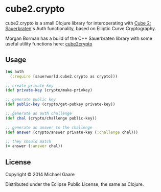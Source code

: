 # cube2.crypto

cube2.crypto is a small Clojure library for interoperating with [Cube 2: Sauerbraten](http://www.sauerbraten.org)'s Auth functionality, based on Elliptic Curve Cryptography.

Morgan Borman has a build of the C++ Sauerbraten library with some useful utility functions here: [cube2crypto](https://github.com/MorganBorman/cube2crypto)

## Usage

```clojure
(ns auth
  (:require [sauerworld.cube2.crypto as crypto]))

;; create private key
(def private-key (crypto/make-privkey)

;; generate public key
(def public-key (crypto/get-pubkey private-key))

;; generate an auth challenge
(def chal (crypto/challenge public-key))

;; generate an answer to the challenge
(def answer (crypto/answer private-key (:challenge chal)))

;; they should match
(= answer (:answer chal))
```

## License

Copyright © 2014 Michael Gaare

Distributed under the Eclipse Public License, the same as Clojure.
